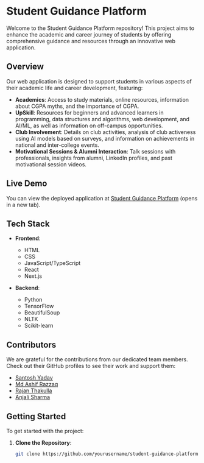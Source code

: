# Student Guidance Platform

Welcome to the Student Guidance Platform repository! This project aims to enhance the academic and career journey of students by offering comprehensive guidance and resources through an innovative web application.

## Overview

Our web application is designed to support students in various aspects of their academic life and career development, featuring:

- **Academics**: Access to study materials, online resources, information about CGPA myths, and the importance of CGPA.
- **UpSkill**: Resources for beginners and advanced learners in programming, data structures and algorithms, web development, and AI/ML, as well as information on off-campus opportunities.
- **Club Involvement**: Details on club activities, analysis of club activeness using AI models based on surveys, and information on achievements in national and inter-college events.
- **Motivational Sessions & Alumni Interaction**: Talk sessions with professionals, insights from alumni, LinkedIn profiles, and past motivational session videos.

## Live Demo

You can view the deployed application at [Student Guidance Platform](https://guidancehub.vercel.app/) (opens in a new tab).

## Tech Stack

- **Frontend**:
  - HTML
  - CSS
  - JavaScript/TypeScript
  - React
  - Next.js

- **Backend**:
  - Python
  - TensorFlow
  - BeautifulSoup
  - NLTK
  - Scikit-learn

## Contributors

We are grateful for the contributions from our dedicated team members. Check out their GitHub profiles to see their work and support them:

- [Santosh Yadav](https://github.com/santoydv)
- [Md Ashif Razzaq](https://github.com/mdashifraza7786)
- [Rajan Thakulla](https://github.com/rajanthakulla)
- [Anjali Sharma](https://github.com/anjali03027)

## Getting Started

To get started with the project:

1. **Clone the Repository**:
   ```bash
   git clone https://github.com/yourusername/student-guidance-platform.git

